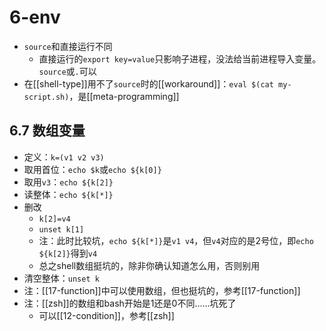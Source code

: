 # 6-env
- `source`和直接运行不同
  - 直接运行的`export key=value`只影响子进程，没法给当前进程导入变量。`source`或`.`可以
- 在[[shell-type]]用不了`source`时的[[workaround]]：`eval $(cat my-script.sh)`，是[[meta-programming]]
## 6.7 数组变量
- 定义：`k=(v1 v2 v3)`
- 取用首位：`echo $k`或`echo ${k[0]}`
- 取用`v3`：`echo ${k[2]}`
- 读整体：`echo ${k[*]}`
- 删改
  - `k[2]=v4`
  - `unset k[1]`
  - 注：此时比较坑，`echo ${k[*]}`是`v1 v4`，但`v4`对应的是2号位，即`echo ${k[2]}`得到`v4`
  - 总之shell数组挺坑的，除非你确认知道怎么用，否则别用
- 清空整体：`unset k`
- 注：[[17-function]]中可以使用数组，但也挺坑的，参考[[17-function]]
- 注：[[zsh]]的数组和bash开始是1还是0不同……坑死了
  - 可以[[12-condition]]，参考[[zsh]]